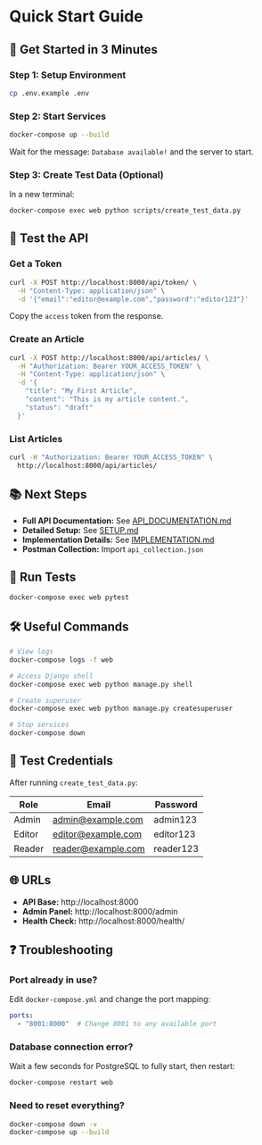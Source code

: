 # Quick Start Guide

## 🚀 Get Started in 3 Minutes

### Step 1: Setup Environment
```bash
cp .env.example .env
```

### Step 2: Start Services
```bash
docker-compose up --build
```

Wait for the message: `Database available!` and the server to start.

### Step 3: Create Test Data (Optional)
In a new terminal:
```bash
docker-compose exec web python scripts/create_test_data.py
```

## 🎯 Test the API

### Get a Token
```bash
curl -X POST http://localhost:8000/api/token/ \
  -H "Content-Type: application/json" \
  -d '{"email":"editor@example.com","password":"editor123"}'
```

Copy the `access` token from the response.

### Create an Article
```bash
curl -X POST http://localhost:8000/api/articles/ \
  -H "Authorization: Bearer YOUR_ACCESS_TOKEN" \
  -H "Content-Type: application/json" \
  -d '{
    "title": "My First Article",
    "content": "This is my article content.",
    "status": "draft"
  }'
```

### List Articles
```bash
curl -H "Authorization: Bearer YOUR_ACCESS_TOKEN" \
  http://localhost:8000/api/articles/
```

## 📚 Next Steps

- **Full API Documentation:** See [API_DOCUMENTATION.md](./API_DOCUMENTATION.md)
- **Detailed Setup:** See [SETUP.md](./SETUP.md)
- **Implementation Details:** See [IMPLEMENTATION.md](./IMPLEMENTATION.md)
- **Postman Collection:** Import `api_collection.json`

## 🧪 Run Tests
```bash
docker-compose exec web pytest
```

## 🛠️ Useful Commands

```bash
# View logs
docker-compose logs -f web

# Access Django shell
docker-compose exec web python manage.py shell

# Create superuser
docker-compose exec web python manage.py createsuperuser

# Stop services
docker-compose down
```

## 📝 Test Credentials

After running `create_test_data.py`:

| Role | Email | Password |
|------|-------|----------|
| Admin | admin@example.com | admin123 |
| Editor | editor@example.com | editor123 |
| Reader | reader@example.com | reader123 |

## 🌐 URLs

- **API Base:** http://localhost:8000
- **Admin Panel:** http://localhost:8000/admin
- **Health Check:** http://localhost:8000/health/

## ❓ Troubleshooting

### Port already in use?
Edit `docker-compose.yml` and change the port mapping:
```yaml
ports:
  - "8001:8000"  # Change 8001 to any available port
```

### Database connection error?
Wait a few seconds for PostgreSQL to fully start, then restart:
```bash
docker-compose restart web
```

### Need to reset everything?
```bash
docker-compose down -v
docker-compose up --build
```
